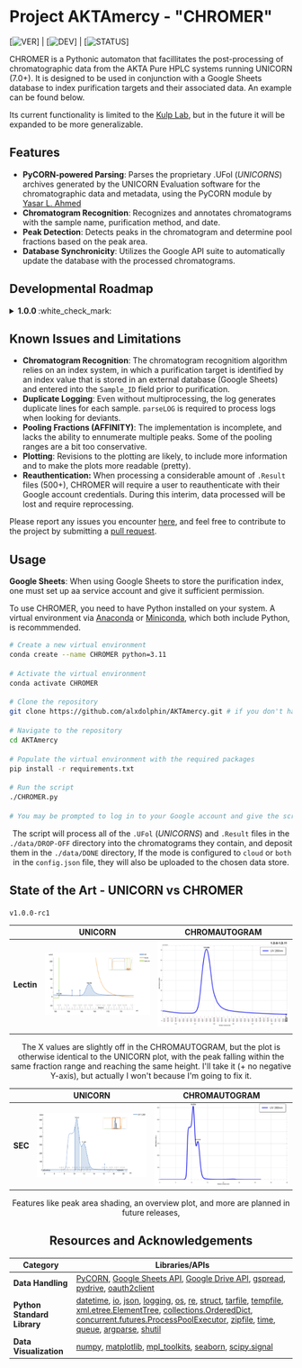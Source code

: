 # **Project AKTAmercy - "CHROMER"**

[![VER](https://img.shields.io/badge/VERSION-1.0.0-darkgreen.svg)] |
[![DEV](https://img.shields.io/badge/DEVELOPMENT-MAINTENANCE-blue.svg)] |
[![STATUS](https://img.shields.io/badge/STATUS-STABLE-darkgreen.svg)]

CHROMER is a Pythonic automaton that facillitates the post-processing of chromatographic data from the AKTA Pure HPLC systems running UNICORN (7.0+). It is designed to be used in conjunction with a Google Sheets database to index purification targets and their associated data. An example can be found below.

 Its current functionality is limited to the [Kulp Lab](https://wistar.org/our-scientists/daniel-kulp), but in the future it will be expanded to be more generalizable.

## Features

- **PyCORN-powered Parsing**: Parses the proprietary .UFol (*UNICORNS*) archives generated by the UNICORN Evaluation software for the chromatographic data and metadata, using the PyCORN module by [Yasar L. Ahmed](https://github.com/pyahmed) 
- **Chromatogram Recognition**: Recognizes and annotates chromatograms with the sample name, purification method, and date.
- **Peak Detection**: Detects peaks in the chromatogram and determine pool fractions based on the peak area.
- **Database Synchronicity**: Utilizes the Google API suite to automatically update the database with the processed chromatograms.

## Developmental Roadmap

<details>
<summary>
<b> 1.0.0 </b> :white_check_mark: 
</summary> 

```diff
Advancements
+ SEC Chromatograms generated are now numerically accurate, accounting for flow rate and injection point.
+ Index algorithm now covers a majority of targets
+ Debug tools <b>?INSPECT</b> and <b>parseLOG</b> added to identify deviants easily.
+ CHROMER -> CHROMER

Regressions
- Multiprocessing removed for simplicity, potential for reimplementation at later release
- AFFINITY chromatograms are visually congruent, but numerically (x values / volume) incorrect.
- When processing a suffeciently large backlog, CHROMER requires reauthentication via Google sign in. Chromatographic data processed during this interim is dropped.
```
</details>


## Known Issues and Limitations

- **Chromatogram Recognition**: The chromatogram recognitiom algorithm relies on an index system, in which a purification target is identified by an index value that is stored in an external database (Google Sheets) and entered into the `Sample_ID` field prior to purification. <put an example here layer>
- **Duplicate Logging**: Even without multiprocessing, the log generates duplicate lines for each sample. `parseLOG` is required to process logs when looking for deviants.
- **Pooling Fractions (AFFINITY)**: The implementation is incomplete, and lacks the ability to ennumerate multiple peaks. Some of the pooling ranges are a bit too conservative.
- **Plotting**: Revisions to the plotting are likely, to include more information and to make the plots more readable (pretty).
- **Reauthentication:** When processing a considerable amount of `.Result` files (500+), CHROMER will require a user to reauthenticate with their Google account credentials. During this interim, data processed will be lost and require reprocessing.

Please report any issues you encounter [here](https://github.com/alxdolphin/AKTAmercy/issues), and feel free to contribute to the project by submitting a [pull request](https://github.com/alxdolphin/AKTAmercy/pulls).

## Usage

**Google Sheets**: When using Google Sheets to store the purification index, one must set up aa service account and give it sufficient permission. <place tutorial stuff here later>

To use CHROMER, you need to have Python installed on your system. A virtual environment via [Anaconda](https://www.anaconda.com/) or [Miniconda](https://docs.conda.io/en/latest/miniconda.html), which both include Python, is recommmended.

```bash
# Create a new virtual environment
conda create --name CHROMER python=3.11

# Activate the virtual environment
conda activate CHROMER

# Clone the repository
git clone https://github.com/alxdolphin/AKTAmercy.git # if you don't have git, you can download the repository as a .zip file\

# Navigate to the repository
cd AKTAmercy

# Populate the virtual environment with the required packages
pip install -r requirements.txt

# Run the script
./CHROMER.py

# You may be prompted to log in to your Google account and give the script permission to access your Google Sheets / Drive. This facilitates the automatic updating of the database, and gives me access to your bank account.
```

<center>

 The script will process all of the `.UFol` (*UNICORNS*) and `.Result` files in the `./data/DROP-OFF` directory into the chromatograms they contain, and deposit them in the `./data/DONE` directory, If the mode is configured to `cloud` or `both` in the `config.json` file, they will also be uploaded to the chosen data store.
</center>

## State of the Art - UNICORN vs CHROMER

`v1.0.0-rc1`

| | UNICORN | CHROMAUTOGRAM |
|:---:|:---:|:---:|
| **Lectin** | <sub><img src="data/DONE/_sample/UNICORN_LEC.png" width="400"></sub> | <sub><img src="data/DONE/_sample/CHROMER_LEC.jpg" width="400">
</sub> |

<center>
The X values are slightly off in the CHROMAUTOGRAM, but the plot is otherwise identical to the UNICORN plot, with the peak falling within the same fraction range and reaching the same height. I'll take it (+ no negative Y-axis), but actually I won't because I'm going to fix it.
</center>

| | UNICORN | CHROMAUTOGRAM |
|:---:|:---:|:---:|
| **SEC** | <sub><img src="data/DONE/_sample/UNICORN_SEC.png" width="400"></sub> | <sub><img src="data/DONE/_sample/CHROMER_SEC.jpg" width="400"> </sub> |

<center>
Features like peak area shading, an overview plot, and more are planned in future releases,

## Resources and Acknowledgements

</center>

| Category | Libraries/APIs |
| --- | --- |
| **Data Handling** | [PyCORN](https://github.com/pyahmed/PyCORN), [Google Sheets API](https://developers.google.com/sheets/api), [Google Drive API](https://developers.google.com/drive/api), [gspread](https://gspread.readthedocs.io/en/latest/), [pydrive](https://pythonhosted.org/PyDrive/), [oauth2client](https://oauth2client.readthedocs.io/en/latest/source/oauth2client.service_account.html) |
| **Python Standard Library** | [datetime](https://docs.python.org/3/library/datetime.html), [io](https://docs.python.org/3/library/io.html), [json](https://docs.python.org/3/library/json.html), [logging](https://docs.python.org/3/library/logging.html), [os](https://docs.python.org/3/library/os.html), [re](https://docs.python.org/3/library/re.html), [struct](https://docs.python.org/3/library/struct.html), [tarfile](https://docs.python.org/3/library/tarfile.html), [tempfile](https://docs.python.org/3/library/tempfile.html), [xml.etree.ElementTree](https://docs.python.org/3/library/xml.etree.elementtree.html), [collections.OrderedDict](https://docs.python.org/3/library/collections.html#collections.OrderedDict), [concurrent.futures.ProcessPoolExecutor](https://docs.python.org/3/library/concurrent.futures.html#concurrent.futures.ProcessPoolExecutor), [zipfile](https://docs.python.org/3/library/zipfile.html), [time](https://docs.python.org/3/library/time.html), [queue](https://docs.python.org/3/library/queue.html), [argparse](https://docs.python.org/3/library/argparse.html), [shutil](https://docs.python.org/3/library/shutil.html) |
| **Data Visualization** | [numpy](https://numpy.org/), [matplotlib](https://matplotlib.org/stable/api/pyplot_summary.html), [mpl_toolkits](https://matplotlib.org/stable/api/artist_api.html), [seaborn](https://seaborn.pydata.org/), [scipy.signal](https://docs.scipy.org/doc/scipy/reference/signal.html) |
